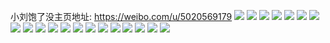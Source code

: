 小刘饱了没主页地址: https://weibo.com/u/5020569179 
![](https://wx4.sinaimg.cn/mw2000/005tLNofly1h9hhzh556sj31gy1wgam2.jpg) 
![](https://wx4.sinaimg.cn/mw2000/005tLNofly1h9dz7jsu94j32c0340kjl.jpg) 
![](https://wx4.sinaimg.cn/mw2000/005tLNofly1h6mfdvp1jpj30wi17ck2g.jpg) 
![](https://wx4.sinaimg.cn/mw2000/005tLNofly1h6iusynjbfj31sc2dsawv.jpg) 
![](https://wx4.sinaimg.cn/mw2000/005tLNofly1h6iusx80fsj327s2yeau1.jpg) 
![](https://wx4.sinaimg.cn/mw2000/005tLNofly1h5fjs09yrsj30u014010w.jpg) 
![](https://wx4.sinaimg.cn/mw2000/005tLNofly1h5b9nr0e0bj30wi17cn4x.jpg) 
![](https://wx4.sinaimg.cn/mw2000/005tLNofly1h5b9nqq2k7j30kg0sqwht.jpg) 
![](https://wx4.sinaimg.cn/mw2000/005tLNofly1h5b9nr7abvj30wi17cahq.jpg) 
![](https://wx4.sinaimg.cn/mw2000/005tLNofly1h5b9ns5nfjj32c0340u0x.jpg) 
![](https://wx4.sinaimg.cn/mw2000/005tLNofly1h5b9nutafbj30wi17c46m.jpg) 
![](https://wx4.sinaimg.cn/mw2000/005tLNofly1h2enkw2egmj32c0340u0x.jpg) 
![](https://wx4.sinaimg.cn/mw2000/005tLNofly1h21f6lgcvnj30u014010g.jpg) 
![](https://wx4.sinaimg.cn/mw2000/005tLNofly1h21f7gm2fzj30u0140age.jpg) 
![](https://wx4.sinaimg.cn/mw2000/005tLNofly1gzolxgqrmqj30k00zkgt9.jpg) 
![](https://wx4.sinaimg.cn/mw2000/005tLNofly1gpntx8n8hmj30rs40k1l0.jpg) 
![](https://wx4.sinaimg.cn/mw2000/005tLNofly1gpn4342kagj314c2iqqv6.jpg) 
![](https://wx4.sinaimg.cn/mw2000/005tLNofly1gig71wyhfcj31400u0adm.jpg) 
![](https://wx4.sinaimg.cn/mw2000/005tLNofly1gig71ycm3gj30u00u0ad6.jpg) 
![](https://wx4.sinaimg.cn/mw2000/005tLNofly1gig71y05snj31400u0gpq.jpg) 
